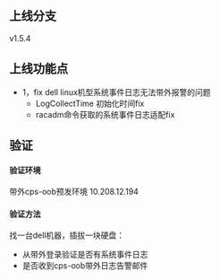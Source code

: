 ## 上线分支
v1.5.4

## 上线功能点
- 1，fix dell linux机型系统事件日志无法带外报警的问题
    - LogCollectTime 初始化时间fix
    - racadm命令获取的系统事件日志适配fix

## 验证
#### 验证环境
带外cps-oob预发环境 10.208.12.194
#### 验证方法
找一台dell机器，插拔一块硬盘：
- 从带外登录验证是否有系统事件日志
- 是否收到cps-oob带外日志告警邮件
